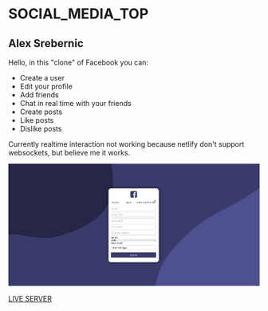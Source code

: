 # SOCIAL_MEDIA_TOP     
## Alex Srebernic    

Hello, in this "clone" of Facebook you can:
- Create a user 
- Edit your profile 
- Add friends
- Chat in real time with your friends 
- Create posts
- Like posts
- Dislike posts 

Currently realtime interaction not working because netlify don't support websockets, but believe me it works. 

![](social-media.gif)

[LIVE SERVER](https://condescending-chandrasekhar-2a90a5.netlify.app/)
